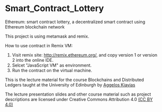 # Smart_Contract_Lottery
Ethereum: smart contract lottery, a decentralized smart contract using Ethereum blockchain network

This project is using metamask and remix.

How to use contract in Remix VM:
1. Visit remix site: http://remix.ethereum.org/, and copy version 1 or version 2 into the online IDE.
2. Selcet "JavaScript VM" as environment.
3. Run the contract on the virtual machine.

This is the lecture material for the course Blockchains and Distributed Ledgers taught at the University of Edinburgh by [Aggelos Kiayias](http://www.kiayias.com/Aggelos_Kiayias/Home_of_Aggelos_Kiayias.html)

The lecture presentation slides and other course material such as project descriptions are licensed under Creative Commons Attribution 4.0 [(CC BY 4.0)](https://creativecommons.org/licenses/by/4.0/)
